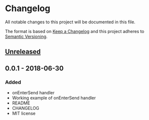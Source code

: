 # Changelog
All notable changes to this project will be documented in this file.

The format is based on [Keep a Changelog](http://keepachangelog.com/en/1.0.0/)
and this project adheres to [Semantic Versioning](http://semver.org/spec/v2.0.0.html).

## [Unreleased]

## 0.0.1 - 2018-06-30
### Added
- onEnterSend handler
- Working example of onEnterSend handler
- README
- CHANGELOG
- MIT license

[Unreleased]: https://github.com/kmbn/elm-hotkeys/compare/v1.0.0...HEAD